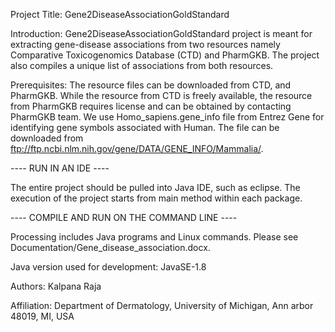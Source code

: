 Project Title: Gene2DiseaseAssociationGoldStandard


Introduction: Gene2DiseaseAssociationGoldStandard project is meant for extracting gene-disease associations from two resources namely Comparative Toxicogenomics Database (CTD) and PharmGKB. The project also compiles a unique list of associations from both resources.  


Prerequisites: The resource files can be downloaded from CTD, and PharmGKB. While the resource from CTD is freely available, the resource from PharmGKB requires license and can be obtained by contacting PharmGKB team. We use Homo_sapiens.gene_info file from Entrez Gene for identifying gene symbols associated with Human. The file can be 
downloaded from ftp://ftp.ncbi.nlm.nih.gov/gene/DATA/GENE_INFO/Mammalia/. 


---- RUN IN AN IDE ----

The entire project should be pulled into Java IDE, such as eclipse. The execution of the project starts from main method within each package.


---- COMPILE AND RUN ON THE COMMAND LINE ----

Processing includes Java programs and Linux commands. Please see Documentation/Gene_disease_association.docx.


Java version used for development: JavaSE-1.8

Authors: Kalpana Raja

Affiliation: Department of Dermatology, University of Michigan, Ann arbor 48019, MI, USA

